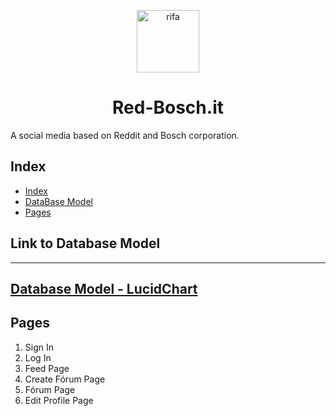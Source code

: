<p align="center">
  <img alt="rifa" src="/red-bosch/src/app/assets/images/bosch-logo.png" width="100px" />
  <h1 align="center">Red-Bosch.it</h1>
</p>

A social media based on Reddit and Bosch corporation.

## Index
- [Index](#index)
- [DataBase Model](#link-to-database-model)
- [Pages](#pages)

## Link to Database Model
---
[Database Model - LucidChart](https://lucid.app/lucidchart/d0fb0e30-aecc-4a1a-b3cb-48d831e11f75/edit?viewport_loc=-499%2C-257%2C2032%2C1015%2C0_0&invitationId=inv_71db7f26-0ead-49bc-8e6a-5777fa7711dc)
---

## Pages 
1. Sign In
2. Log In
3. Feed Page
4. Create Fórum Page
5. Fórum Page
6. Edit Profile Page
